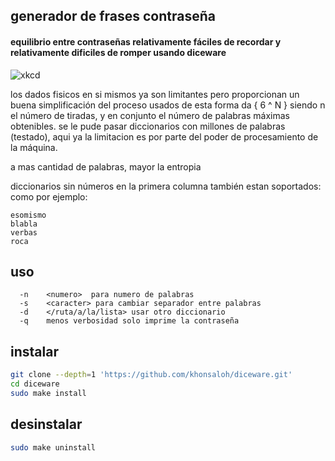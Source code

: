## generador de frases contraseña

#### equilibrio entre contraseñas relativamente fáciles de recordar y relativamente dificiles de romper usando diceware

![xkcd](http://imgs.xkcd.com/comics/password_strength.png)

los dados fisicos en si mismos ya son limitantes pero proporcionan un buena simplificación del proceso
usados de esta forma da { 6 ^ N } siendo n el número de tiradas, y en conjunto el número de palabras máximas obtenibles.
se le pude pasar diccionarios con millones de palabras (testado), aqui ya la limitacion es por parte del poder de procesamiento de la máquina.

a mas cantidad de palabras, mayor la entropia

diccionarios sin números en la primera columna también estan soportados:
como por ejemplo:
```text
esomismo
blabla
verbas
roca
```

## uso

```text
  -n    <numero>  para numero de palabras
  -s    <caracter> para cambiar separador entre palabras
  -d    </ruta/a/la/lista> usar otro diccionario
  -q    menos verbosidad solo imprime la contraseña
```
## instalar

```sh
git clone --depth=1 'https://github.com/khonsaloh/diceware.git'
cd diceware
sudo make install

```
## desinstalar

```sh
sudo make uninstall
```

